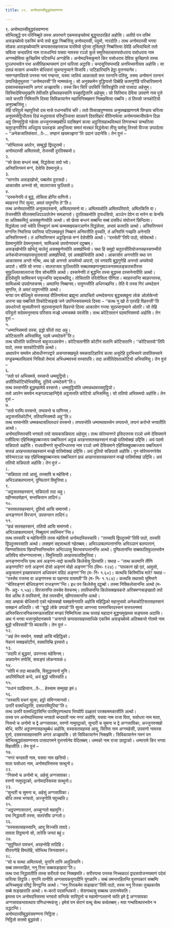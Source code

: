```yaml
---
title: ०९. अनोमदस्सीबुद्धवंसवण्णना

---
```

९. अनोमदस्सीबुद्धवंसवण्णना  
सोभितबुद्धे पन परिनिब्बुते तस्स अपरभागे एकमसङ्ख्येय्यं बुद्धुप्पादरहितं अहोसि। अतीते पन तस्मिं असङ्ख्येय्ये एकस्मिं कप्पे तयो बुद्धा निब्बत्तिंसु अनोमदस्सी, पदुमो, नारदोति। तत्थ अनोमदस्सी भगवा सोळस असङ्ख्येय्यानि कप्पसतसहस्सञ्च पारमियो पूरेत्वा तुसितपुरे निब्बत्तित्वा देवेहि अभियाचितो ततो चवित्वा चन्दवतियं नाम राजधानियं यसवा नामस्स रञ्ञो कुले समुस्सितचारुपयोधराय यसोधराय नाम अग्गमहेसिया कुच्छिस्मिं पटिसन्धिं अग्गहेसि। अनोमदस्सिकुमारे किर यसोधराय देविया कुच्छिगते तस्स पुञ्ञप्पभावेन पभा असीतिहत्थप्पमाणं ठानं फरित्वा अट्ठासि। चन्दसूरियप्पभाहि अनभिभवनीयाव अहोसि। सा दसन्नं मासानं अच्चयेन बोधिसत्तं सुचन्दनुय्याने विजायि। पाटिहारियानि हेट्ठा वुत्तनयानेव।  
नामग्गहणदिवसे पनस्स नामं गण्हन्ता, यस्मा जातियं आकासतो सत्त रतनानि पतिंसु, तस्मा अनोमानं रतनानं उप्पत्तिहेतुभूतत्ता ‘‘अनोमदस्सी’’ति नाममकंसु। सो अनुक्कमेन वुद्धिप्पत्तो दिब्बेहि कामगुणेहि परिचारियमानो दसवस्ससहस्सानि अगारं अज्झावसि। तस्स किर सिरि उपसिरि सिरिवड्ढोति तयो पासादा अहेसुम्। सिरिमादेविप्पमुखानि तेवीसति इत्थिसहस्सानि पच्चुपट्ठितानि अहेसुम्। सो सिरिमाय देविया उपवाणे नाम पुत्ते जाते चत्तारि निमित्तानि दिस्वा सिविकायानेन महाभिनिक्खमनं निक्खमित्वा पब्बजि। तं तिस्सो जनकोटियो अनुपब्बजिंसु।  
तेहि परिवुतो महापुरिसो दस मासे पधानचरियं चरि। ततो विसाखपुण्णमाय अनुपमब्राह्मणगामे पिण्डाय चरित्वा अनुपमसेट्ठिधीताय दिन्नं मधुपायासं परिभुञ्जित्वा सालवने दिवाविहारं वीतिनामेत्वा अनोमनामाजीवकेन दिन्ना अट्ठ तिणमुट्ठियो गहेत्वा अज्जुनरुक्खबोधिं पदक्खिणं कत्वा अट्ठत्तिंसहत्थवित्थतं तिणसन्थरं सन्थरित्वा चतुरङ्गवीरियं अधिट्ठाय पल्लङ्कं आभुजित्वा समारं मारबलं विद्धंसेत्वा तीसु यामेसु तिस्सो विज्जा उप्पादेत्वा – ‘‘अनेकजातिसंसारं…पे॰… तण्हानं खयमज्झगा’’ति उदानं उदानेसि। तेन वुत्तं –  
१.  
‘‘सोभितस्स अपरेन, सम्बुद्धो द्विपदुत्तमो।  
अनोमदस्सी अमितयसो, तेजस्सी दुरतिक्कमो॥  
२.  
‘‘सो छेत्वा बन्धनं सब्बं, विद्धंसेत्वा तयो भवे।  
अनिवत्तिगमनं मग्गं, देसेसि देवमानुसे॥  
३.  
‘‘सागरोव असङ्खोभो, पब्बतोव दुरासदो।  
आकासोव अनन्तो सो, सालराजाव फुल्लितो॥  
४.  
‘‘दस्सनेनपि तं बुद्धं, तोसिता होन्ति पाणिनो।  
ब्याहरन्तं गिरं सुत्वा, अमतं पापुणन्ति ते’’ति॥  
तत्थ अनोमदस्सीति अनुपमदस्सनो, अमितदस्सनो वा। अमितयसोति अमितपरिवारो, अमितकित्ति वा। तेजस्सीति सीलसमाधिपञ्ञातेजेन समन्नागतो। दुरतिक्कमोति दुप्पधंसियो, अञ्ञेन देवेन वा मारेन वा केनचि वा अतिक्कमितुं असक्कुणेय्योति अत्थो। सो छेत्वा बन्धनं सब्बन्ति सब्बं दसविधं संयोजनं छिन्दित्वा। विद्धंसेत्वा तयो भवेति तिभवूपगं कम्मं कम्मक्खयकरञाणेन विद्धंसेत्वा, अभावं कत्वाति अत्थो। अनिवत्तिगमनं मग्गन्ति निवत्तिया पवत्तिया पटिपक्खभूतं निब्बानं अनिवत्तीति वुच्चति, तं अनिवत्तिं गच्छति अनेनाति अनिवत्तिगमनो। तं अनिवत्तिगमनं अट्ठङ्गिकं मग्गं देसेसीति अत्थो। ‘‘दस्सेती’’तिपि पाठो, सोयेवत्थो। देवमानुसेति देवमनुस्सानं, सामिअत्थे उपयोगवचनं दट्ठब्बम्।  
असङ्खोभोति खोभेतुं चालेतुं असक्कुणेय्योति अक्खोभियो। यथा हि समुद्दो चतुरासीतियोजनसहस्सगम्भीरो अनेकयोजनसहस्सभूतावासो अक्खोभियो, एवं अक्खोभियोति अत्थो। आकासोव अनन्तोति यथा पन आकासस्स अन्तो नत्थि, अथ खो अनन्तो अप्पमेय्यो अपारो, एवं भगवापि बुद्धगुणेहि अनन्तो अप्पमेय्यो अपारो। सोति सो भगवा। सालराजाव फुल्लितोति सब्बलक्खणानुब्यञ्जनसमलङ्कतसरीरत्ता सुफुल्लितसालराजा विय सोभतीति अत्थो। दस्सनेनपि तं बुद्धन्ति तस्स बुद्धस्स दस्सनेनापीति अत्थो। ईदिसेसुपि सामिवचनं पयुज्जन्ति सद्दसत्थविदू। तोसिताति परितोसिता पीणिता। ब्याहरन्तन्ति ब्याहरन्तस्स, सामिअत्थे उपयोगवचनम्। अमतन्ति निब्बानम्। पापुणन्तीति अधिगच्छन्ति। तेति ये तस्स गिरं धम्मदेसनं सुणन्ति, ते अमतं पापुणन्तीति अत्थो।  
भगवा पन बोधिमूले सत्तसत्ताहं वीतिनामेत्वा ब्रह्मुना आयाचितो धम्मदेसनाय बुद्धचक्खुना लोकं ओलोकेन्तो अत्तना सह पब्बजिते तिकोटिसङ्खे जने उपनिस्सयसम्पन्ने दिस्वा – ‘‘कत्थ नु खो ते एतरहि विहरन्ती’’ति उपधारेन्तो सुभवतीनगरे सुदस्सनुय्याने विहरन्ते दिस्वा आकासेन गन्त्वा सुदस्सनुय्याने ओतरि। सो तेहि परिवुतो सदेवमनुस्साय परिसाय मज्झे धम्मचक्कं पवत्तेसि। तत्थ कोटिसतानं पठमाभिसमयो अहोसि। तेन वुत्तं –  
५.  
‘‘धम्माभिसमयो तस्स, इद्धो फीतो तदा अहु।  
कोटिसतानि अभिसमिंसु, पठमे धम्मदेसने’’ति॥  
तत्थ फीतोति फातिप्पत्तो बाहुजञ्ञवसेन। कोटिसतानीति कोटीनं सतानि कोटिसतानि। ‘‘कोटिसतयो’’तिपि पाठो, तस्स सतकोटियोति अत्थो।  
अथापरेन समयेन ओसधीनगरद्वारे असनरुक्खमूले यमकपाटिहारियं कत्वा असुरेहि दुरभिभवने तावतिंसभवने पण्डुकम्बलसिलायं निसिन्नो तेमासं अभिधम्मवस्सं वस्सापयि। तदा असीतिदेवताकोटियो अभिसमिंसु। तेन वुत्तं –  
६.  
‘‘ततो परं अभिसमये, वस्सन्ते धम्मवुट्ठियो।  
असीतिकोटियोभिसमिंसु, दुतिये धम्मदेसने’’ति॥  
तत्थ वस्सन्तेति बुद्धमहामेघे वस्सन्ते। धम्मवुट्ठियोति धम्मकथावस्सवुट्ठियो।  
ततो अपरेन समयेन मङ्गलपञ्हानिद्देसे अट्ठसत्तति कोटियो अभिसमिंसु। सो ततियो अभिसमयो अहोसि। तेन वुत्तं –  
७.  
‘‘ततो परम्पि वस्सन्ते, तप्पयन्ते च पाणिनम्।  
अट्ठसत्ततिकोटीनं, ततियाभिसमयो अहू’’ति॥  
तत्थ वस्सन्तेति धम्मकथासलिलधारं वस्सन्ते। तप्पयन्तेति धम्मामतवस्सेन तप्पयन्ते, तप्पनं करोन्ते भगवतीति अत्थो।  
अनोमदस्सिस्सपि भगवतो तयो सावकसन्निपाता अहेसुम्। तत्थ सोरेय्यनगरे इसिदत्तस्स रञ्ञो धम्मे देसियमाने पसीदित्वा एहिभिक्खुपब्बज्जाय पब्बजितानं अट्ठन्नं अरहन्तसतसहस्सानं मज्झे पातिमोक्खं उद्दिसि। अयं पठमो सन्निपातो अहोसि। राधवतीनगरे सुन्दरिन्धरस्स नाम रञ्ञो धम्मे देसियमाने एहिभिक्खुपब्बज्जाय पब्बजितानं सत्तन्नं अरहन्तसतसहस्सानं मज्झे पातिमोक्खं उद्दिसि। अयं दुतियो सन्निपातो अहोसि। पुन सोरेय्यनगरेयेव सोरेय्यरञ्ञा सह एहिभिक्खुपब्बज्जाय पब्बजितानं छन्नं अरहन्तसतसहस्सानं मज्झे पातिमोक्खं उद्दिसि। अयं ततियो सन्निपातो अहोसि। तेन वुत्तं –  
८.  
‘‘सन्निपाता तयो आसुं, तस्सापि च महेसिनो।  
अभिञ्ञाबलप्पत्तानं, पुप्फितानं विमुत्तिया॥  
९.  
‘‘अट्ठसतसहस्सानं, सन्निपातो तदा अहु।  
पहीनमदमोहानं, सन्तचित्तान तादिनं॥  
१०.  
‘‘सत्तसतसहस्सानं, दुतियो आसि समागमो।  
अनङ्गणानं विरजानं, उपसन्तान तादिनं॥  
११.  
‘‘छन्नं सतसहस्सानं, ततियो आसि समागमो।  
अभिञ्ञाबलप्पत्तानं, निब्बुतानं तपस्सिन’’न्ति॥  
तत्थ तस्सापि च महेसिनोति तस्स महेसिनो अनोमदस्सिस्सापि। ‘‘तस्सापि द्विपदुत्तमो’’तिपि पाठो, तस्सपि द्विपदुत्तमस्साति अत्थो। लक्खणं सद्दसत्थतो गहेतब्बम्। अभिञ्ञाबलप्पत्तानन्ति अभिञ्ञानं बलप्पत्तानं, चिण्णवसिताय खिप्पनिसन्तिभावेन अभिञ्ञासु थिरभावप्पत्तानन्ति अत्थो। पुप्फितानन्ति सब्बफालिफुल्लभावेन अतिविय सोभग्गप्पत्तानम्। विमुत्तियाति अरहत्तफलविमुत्तिया।  
अनङ्गणानन्ति एत्थ अयं अङ्गण-सद्दो कत्थचि किलेसेसु दिस्सति। यथाह – ‘‘तत्थ कतमानि तीणि अङ्गणानि? रागो अङ्गणं दोसो अङ्गणं मोहो अङ्गण’’न्ति (विभ॰ ९२४)। ‘‘पापकानं खो एतं, आवुसो, अकुसलानं इच्छावचरानं अधिवचनं यदिदं अङ्गण’’न्ति (म॰ नि॰ १.६०)। कत्थचि किस्मिञ्चि मले? यथाह – ‘‘तस्सेव रजस्स वा अङ्गणस्स वा पहानाय वायमती’’ति (म॰ नि॰ १.१८४)। कत्थचि तथारूपे भूमिभागे ‘‘चेतियङ्गणं बोधियङ्गणं राजङ्गण’’न्ति। इध पन किलेसेसु दट्ठब्बो। तस्मा निक्किलेसानन्ति अत्थो (म॰ नि॰ अट्ठ॰ १.५७)। विरजानन्ति तस्सेव वेवचनम्। तपस्सिनन्ति किलेसक्खयकरो अरियमग्गसङ्खातो तपो येसं अत्थि ते तपस्सिनो, तेसं तपस्सीनं, खीणासवानन्ति अत्थो।  
तदा अम्हाकं बोधिसत्तो एको महेसक्खो यक्खसेनापति अहोसि महिद्धिको महानुभावो अनेककोटिसतसहस्सानं यक्खानं अधिपति। सो ‘‘बुद्धो लोके उप्पन्नो’’ति सुत्वा आगन्त्वा परमरुचिरदस्सनं सत्तरतनमयं अभिरुचिररजनिकरमण्डलसदिसं मण्डपं निम्मिनित्वा तत्थ सत्ताहं महादानं बुद्धप्पमुखस्स सङ्घस्स अदासि। अथ नं भगवा भत्तानुमोदनसमये ‘‘अनागते कप्पसतसहस्साधिके एकस्मिं असङ्ख्येय्ये अतिक्कन्ते गोतमो नाम बुद्धो भविस्सती’’ति ब्याकासि। तेन वुत्तं –  
१२.  
‘‘अहं तेन समयेन, यक्खो आसिं महिद्धिको।  
नेकानं यक्खकोटीनं, वसवत्तिम्हि इस्सरो॥  
१३.  
‘‘तदापि तं बुद्धवरं, उपगन्त्वा महेसिनम्।  
अन्नपानेन तप्पेसिं, ससङ्घं लोकनायकं॥  
१४.  
‘‘सोपि मं तदा ब्याकासि, विसुद्धनयनो मुनि।  
अपरिमेय्यितो कप्पे, अयं बुद्धो भविस्सति॥  
१५.  
‘‘पधानं पदहित्वान…पे॰… हेस्साम सम्मुखा इमं॥  
१६.  
‘‘तस्सापि वचनं सुत्वा, हट्ठो संविग्गमानसो।  
उत्तरिं वतमधिट्ठासिं, दसपारमिपूरिया’’ति॥  
तत्थ उत्तरिं वतमधिट्ठासिन्ति पारमिपूरणत्थाय भिय्योपि दळ्हतरं परक्कममकासीति अत्थो।  
तस्स पन अनोमदस्सिस्स भगवतो चन्दवती नाम नगरं अहोसि, यसवा नाम राजा पिता, यसोधरा नाम माता, निसभो च अनोमो च द्वे अग्गसावका, वरुणो नामुपट्ठाको, सुन्दरी च सुमना च द्वे अग्गसाविका, अज्जुनरुक्खो बोधि, सरीरं अट्ठपण्णासहत्थुब्बेधं अहोसि, वस्ससतसहस्सं आयु, सिरिमा नाम अग्गमहेसी, उपवाणो नामस्स पुत्तो, दसवस्ससहस्सानि अगारं अज्झावसि। सो सिविकायानेन निक्खमि। सिविकायानेन गमनं पन सोभितबुद्धवंसवण्णनाय पासादगमने वुत्तनयेनेव वेदितब्बम्। धम्मको नाम राजा उपट्ठाको। धम्मारामे किर भगवा विहासीति। तेन वुत्तं –  
१७.  
‘‘नगरं चन्दवती नाम, यसवा नाम खत्तियो।  
माता यसोधरा नाम, अनोमदस्सिस्स सत्थुनो॥  
२२.  
‘‘निसभो च अनोमो च, अहेसुं अग्गसावका।  
वरुणो नामुपट्ठाको, अनोमदस्सिस्स सत्थुनो॥  
२३.  
‘‘सुन्दरी च सुमना च, अहेसुं अग्गसाविका।  
बोधि तस्स भगवतो, अज्जुनोति पवुच्चति॥  
२५.  
‘‘अट्ठपण्णासरतनं, अच्चुग्गतो महामुनि।  
पभा निद्धावती तस्स, सतरंसीव उग्गतो॥  
२६.  
‘‘वस्ससतसहस्सानि, आयु विज्जति तावदे।  
तावता तिट्ठमानो सो, तारेसि जनतं बहुं॥  
२७.  
‘‘सुपुप्फितं पावचनं, अरहन्तेहि तादिहि।  
वीतरागेहि विमलेहि, सोभित्थ जिनसासनं॥  
२८.  
‘‘सो च सत्था अमितयसो, युगानि तानि अतुलियानि।  
सब्बं तमन्तरहितं, ननु रित्ता सब्बसङ्खारा’’ति॥  
तत्थ पभा निद्धावतीति तस्स सरीरतो पभा निक्खमति। सरीरप्पभा पनस्स निच्चकालं द्वादसयोजनप्पमाणं पदेसं फरित्वा तिट्ठति। युगानि तानीति अग्गसावकयुगादीनि युगळानि। सब्बं तमन्तरहितन्ति वुत्तप्पकारं सब्बम्पि अनिच्चमुखं पविट्ठं विनट्ठन्ति अत्थो। ‘‘ननु रित्तकमेव सङ्खारा’’तिपि पाठो, तस्स ननु रित्तका तुच्छकायेव सब्बे सङ्खाराति अत्थो। म-कारो पदसन्धिकरो। सेसगाथासु सब्बत्थ उत्तानमेवाति।  
इमस्स पन अनोमदस्सिस्स भगवतो सन्तिके सारिपुत्तो च महामोग्गल्लानो चाति इमे द्वे अग्गसावका अग्गसावकभावत्थाय पणिधानमकंसु। इमेसं पन थेरानं वत्थु चेत्थ कथेतब्बम्। मया गन्थवित्थारभयेन न उद्धटन्ति।  
अनोमदस्सीबुद्धवंसवण्णना निट्ठिता।  
निट्ठितो सत्तमो बुद्धवंसो।  